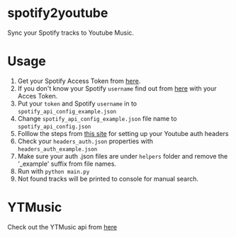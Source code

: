 # spotify2youtube
Sync your Spotify tracks to Youtube Music.

# Usage

1. Get your Spotify Access Token from [here](https://developer.spotify.com/documentation/web-playback-sdk/quick-start/).
1. If you don't know your Spotify `username` find out from [here](https://developer.spotify.com/console/get-current-user/) with your Acces Token.
1. Put your `token` and Spotify `username` in to `spotify_api_config_example.json`
1. Change `spotify_api_config_example.json` file name to `spotify_api_config.json`
1. Folllow the steps from [this site](https://ytmusicapi.readthedocs.io/en/latest/setup.html) for setting up your Youtube auth headers 
1. Check your `headers_auth.json` properties with `headers_auth_example.json`
1. Make sure your auth .json files are under `helpers` folder and remove the '_example' suffix from file names.
1. Run with `python main.py`
1. Not found tracks will be printed to console for manual search.

# YTMusic

Check out the YTMusic api from [here](https://github.com/sigma67/ytmusicapi)